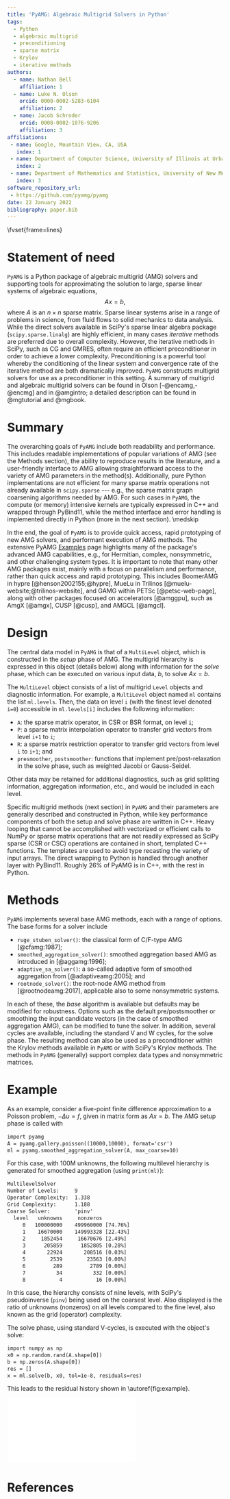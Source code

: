 ```yaml
---
title: 'PyAMG: Algebraic Multigrid Solvers in Python'
tags:
  - Python
  - algebraic multigrid
  - preconditioning
  - sparse matrix
  - Krylov
  - iterative methods
authors:
  - name: Nathan Bell
    affiliation: 1
  - name: Luke N. Olson
    orcid: 0000-0002-5283-6104
    affiliation: 2
  - name: Jacob Schroder
    orcid: 0000-0002-1076-9206
    affiliation: 3
affiliations:
 - name: Google, Mountain View, CA, USA
   index: 1
 - name: Department of Computer Science, University of Illinois at Urbana-Champaign, Urbana, IL USA 61801
   index: 2
 - name: Department of Mathematics and Statistics, University of New Mexico, Albuquerque, NM USA 87131
   index: 3
software_repository_url:
 - https://github.com/pyamg/pyamg
date: 22 January 2022
bibliography: paper.bib
---
```

\fvset{frame=lines}

# Statement of need

`PyAMG` is a Python package of algebraic multigrid (AMG) solvers and supporting
tools for approximating the solution to large, sparse linear systems of
algebraic equations,
$$A x = b,$$
where $A$ is an $n\times n$ sparse matrix.
Sparse linear systems arise in a range of
problems in science, from fluid flows to solid mechanics to data analysis.
While the direct solvers available in SciPy's sparse linear algebra package
(`scipy.sparse.linalg`) are highly efficient, in many cases *iterative* methods
are preferred due to overall complexity.  However, the iterative methods in
SciPy, such as CG and GMRES, often require an efficient preconditioner in order
to achieve a lower complexity.  Preconditioning is a powerful tool whereby the 
conditioning of the linear system and convergence rate of the iterative method
are both dramatically improved.
`PyAMG` constructs multigrid solvers for use as a
preconditioner in this setting.  A summary of multigrid and algebraic multigrid
solvers can be found in Olson [-@encamg,-@encmg] and in @amgintro; a detailed description can be found
in @mgtutorial and @mgbook.

# Summary

The overarching goals of `PyAMG` include both readability and performance.
This includes readable implementations of popular variations of AMG (see the
Methods section), the ability to reproduce results in the literature, and a user-friendly
interface to AMG allowing straightforward access to the variety of AMG parameters
in the method(s). Additionally, pure Python implementations are not efficient for many sparse matrix
operations not already available in `scipy.sparse` --- e.g., the sparse matrix graph 
coarsening algorithms needed by AMG. For such cases in `PyAMG`, the compute (or
memory) intensive kernels are typically expressed in C++ and wrapped through PyBind11, while the method
interface and error handling is implemented directly in Python (more in the next section). 
\medskip

In the end, the goal of `PyAMG` is to provide quick access, rapid prototyping of new AMG solvers,
and performant execution of AMG methods.  The extensive PyAMG 
[Examples](https://github.com/pyamg/pyamg-examples) page highlights many of the package's
advanced AMG capabilities, e.g., for Hermitian, complex, nonsymmetric, and other challenging system types. 
It is important to note that many other AMG packages exist, mainly with a focus on parallelism and performance, rather than quick access and rapid prototyping.
This includes BoomerAMG in hypre [@henson2002155;@hypre], MueLu in Trilinos [@muelu-website;@trilinos-website], and GAMG within PETSc [@petsc-web-page], along with other packages focused on accelerators [@amggpu], such as AmgX [@amgx], CUSP [@cusp], and AMGCL [@amgcl].

# Design

The central data model in `PyAMG` is that of a `MultiLevel` object, which is
constructed in the *setup* phase of AMG.  The multigrid hierarchy is expressed
in this object (details below) along with information for the *solve* phase, which can be executed
on various input data, $b$, to solve $A x = b$.

The `MultiLevel` object consists of a list of multigrid `Level` objects and diagnostic
information.  For example, a `MultiLevel` object named `ml` contains the list
`ml.levels`.  Then, the data on level `i` (with the finest level denoted `i=0`)
accessible in `ml.levels[i]` includes the following information:

- `A`: the sparse matrix operator, in CSR or BSR format, on level `i`;
- `P`: a sparse matrix interpolation operator to transfer grid vectors from level `i+1` to `i`;
- `R`: a sparse matrix restriction operator to transfer grid vectors from level `i` to `i+1`; and
- `presmoother`, `postsmoother`: functions that implement pre/post-relaxation in the solve phase, such as weighted Jacobi or Gauss-Seidel.

Other data may be retained for additional diagnostics, such as grid
splitting information, aggregation information, etc., and would be included
in each level.

Specific multigrid methods (next section) in `PyAMG` and their parameters are generally described
and constructed in Python, while key performance components of both the setup and solve phase
are written in C++.  Heavy looping that cannot be accomplished with vectorized
or efficient calls to NumPy or sparse matrix operations that are not readily
expressed as SciPy sparse (CSR or CSC) operations are contained in short,
templated C++ functions.  The templates are used to avoid type recasting the variety
of input arrays. The direct wrapping to Python is handled through another layer
with PyBind11.  Roughly 26\% of PyAMG is in C++, with the rest in Python.

# Methods

`PyAMG` implements several base AMG methods, each with a range of options.  The base forms
for a solver include

- `ruge_stuben_solver()`: the classical form of C/F-type AMG [@cfamg:1987];
- `smoothed_aggregation_solver()`: smoothed aggregation based AMG as introduced in [@aggamg:1996];
- `adaptive_sa_solver()`: a so-called adaptive form of smoothed aggregation from [@adaptiveamg:2005]; and
- `rootnode_solver()`: the root-node AMG method from [@rootnodeamg:2017], applicable also to some nonsymmetric systems.

In each of these, the *base* algorithm is available but defaults may be
modified for robustness.  Options such as the default pre/postsmoother or smoothing the
input candidate vectors (in the case of smoothed aggregation AMG), can be
modified to tune the solver.  In addition, several cycles are available,
including the standard V and W cycles, for the solve phase.  The resulting
method can also be used as a preconditioner within the Krylov
methods available in `PyAMG` or with SciPy's Krylov methods.  The methods in
`PyAMG` (generally) support complex data types and nonsymmetric matrices.  

# Example

As an example, consider a five-point finite difference approximation to a
Poisson problem, $-\Delta u = f$, given in matrix form as $A x = b$.  The
AMG setup phase is called with
```{.python .numberLines}
import pyamg
A = pyamg.gallery.poisson((10000,10000), format='csr')
ml = pyamg.smoothed_aggregation_solver(A, max_coarse=10)
```
For this case, with 100M unknowns, the following multilevel hierarchy
is generated for smoothed aggregation (using `print(ml)`):
```
MultilevelSolver
Number of Levels:     9
Operator Complexity:  1.338
Grid Complexity:      1.188
Coarse Solver:        'pinv'
  level   unknowns     nonzeros
     0   100000000    499960000 [74.76%]
     1    16670000    149993328 [22.43%]
     2     1852454     16670676 [2.49%]
     3      205859      1852805 [0.28%]
     4       22924       208516 [0.03%]
     5        2539        23563 [0.00%]
     6         289         2789 [0.00%]
     7          34          332 [0.00%]
     8           4           16 [0.00%]
```
In this case, the hierarchy consists of nine levels, with SciPy's pseudoinverse (`pinv`)
being used on the coarsest level. Also displayed is the ratio of unknowns (nonzeros) on all levels
compared to the fine level, also known as the grid (operator) complexity.

The solve phase, using standard V-cycles, is executed with the object's solve:
```{.python .numberLines}
import numpy as np
x0 = np.random.rand(A.shape[0])
b = np.zeros(A.shape[0])
res = []
x = ml.solve(b, x0, tol=1e-8, residuals=res)
```
This leads to the residual history shown in \autoref{fig:example}.

![Algebraic multigrid convergence (relative residual).\label{fig:example}](example.pdf)

# References

